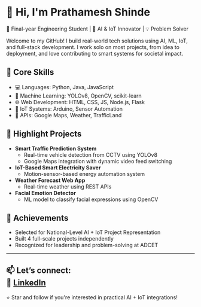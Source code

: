 # 👋 Hi, I'm Prathamesh Shinde

🚀 Final-year Engineering Student | 🔬 AI & IoT Innovator | 💡 Problem Solver

Welcome to my GitHub! I build real-world tech solutions using AI, ML, IoT, and full-stack development. I work solo on most projects, from idea to deployment, and love contributing to smart systems for societal impact.

## 🔧 Core Skills
- 💻 Languages: Python, Java, JavaScript
- 🤖 Machine Learning: YOLOv8, OpenCV, scikit-learn
- 🌐 Web Development: HTML, CSS, JS, Node.js, Flask
- 📡 IoT Systems: Arduino, Sensor Automation
- 🔗 APIs: Google Maps, Weather, TrafficLand

## 💼 Highlight Projects
- **Smart Traffic Prediction System**
  - Real-time vehicle detection from CCTV using YOLOv8
  - Google Maps integration with dynamic video feed switching
- **IoT-Based Smart Electricity Saver**
  - Motion-sensor-based energy automation system
- **Weather Forecast Web App**
  - Real-time weather using REST APIs
- **Facial Emotion Detector**
  - ML model to classify facial expressions using OpenCV

## 🏅 Achievements
- Selected for National-Level AI + IoT Project Representation
- Built 4 full-scale projects independently
- Recognized for leadership and problem-solving at ADCET

---

📫 **Let’s connect:**  
🔗 [LinkedIn](www.linkedin.com/in/prathamesh-shinde-05942b288)  
---

⭐️ Star and follow if you're interested in practical AI + IoT integrations!
